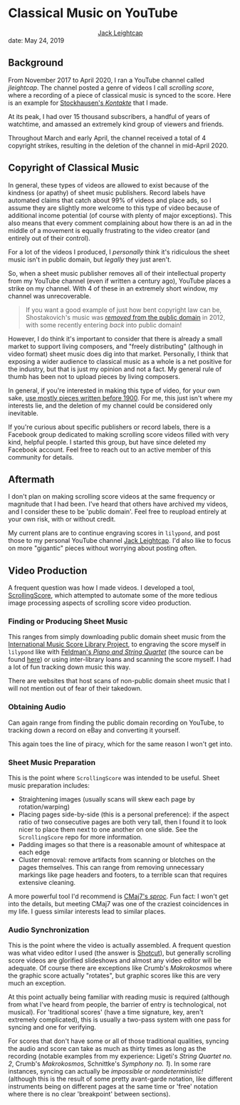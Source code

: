 # Classical Music on YouTube
<center><a href="../index.html">Jack Leightcap</a></center>
date: May 24, 2019

## Background
From November 2017 to April 2020, I ran a YouTube channel called *jleightcap*.
The channel posted a genre of videos I call *scrolling score*, where a recording
of a piece of classical music is synced to the score.
Here is an example for [Stockhausen's *Kontakte*](https://youtu.be/l_UHaulsw3M)
that I made.

At its peak, I had over 15 thousand subscribers, a handful of years of
watchtime, and amassed an extremely kind group of viewers and friends.

Throughout March and early April, the channel received a total of 4 copyright strikes,
resulting in the deletion of the channel in mid-April 2020.

## Copyright of Classical Music
In general, these types of videos are allowed to exist because of the kindness
(or apathy) of sheet music publishers.
Record labels have automated claims that catch about 99% of videos and
place ads, so I assume they are slightly more welcome to this type of video
because of additional income potential (of
course with plenty of major exceptions).
This also means that every comment complaining about how there is an ad in the
middle of a movement is equally frustrating to the video creator (and entirely
out of their control).

For a lot of the videos I produced, I *personally* think it's ridiculous the
sheet music isn't in public domain, but *legally* they just aren't.

So, when a sheet music publisher removes all of their intellectual property from
my YouTube channel (even if written a century ago), YouTube places a strike on
my channel.
With 4 of these in an extremely short window, my channel was unrecoverable.

>If you want a good example of just how bent copyright law can be,
>Shostakovich's music was
>[*removed* from the public domain](https://www.wqxr.org/story/182225-prokofiev-and-shostakovich-public-domain-no-more/)
>in 2012, with some recently entering *back* into public domain!

However, I do think it's important to consider that there is already a small
market to support living composers, and "freely distributing" (although in
video format) sheet music does dig into that market.
Personally, I think that exposing a wider audience to classical music as a whole
is a net positive for the industry, but that is just my opinion and not a fact.
My general rule of thumb has been not to upload pieces by living composers.

In general, if you're interested in making this type of video, for your own
sake, <u>use mostly pieces written before 1900</u>.
For me, this just isn't where my interests lie, and the deletion of my channel
could be considered only inevitable.

If you're curious about specific publishers or record labels, there is a
Facebook group dedicated to making scrolling score videos filled with very kind,
helpful people.
I started this group, but have since deleted my Facebook account.
Feel free to reach out to an active member of this community for details.

## Aftermath
I don't plan on making scrolling score videos at the same frequency or magnitude
that I had been.
I've heard that others have archived my videos, and I consider these to be
'public domain'.
Feel free to reupload entirely at your own risk, with or without credit.

My current plans are to continue engraving scores in `lilypond`, and post those
to my personal YouTube channel
[Jack Leightcap](https://www.youtube.com/channel/UCWt1oAwvbU7EQHWlUE9AvsA).
I'd also like to focus on more "gigantic" pieces without worrying
about posting often.

## Video Production
A frequent question was how I made videos.
I developed a tool,
[ScrollingScore](https://github.com/jleightcap/ScrollingScore), which attempted
to automate some of the more tedious image processing aspects of scrolling score video
production.

### Finding or Producing Sheet Music
This ranges from simply downloading public domain sheet music from the
[International Music Score Library Project](https://imslp.org/wiki/Main_Page),
to engraving the score myself in `lilypond` like with [Feldman's *Piano and String
Quartet*](https://youtu.be/TUAxrFQXuO4)
(the source can be found [here](https://github.com/jleightcap/Feldman-PianoStringQuartet))
or using inter-library loans and scanning the score myself.
I had a lot of fun tracking down music this way.

There are websites that host scans of non-public domain sheet music that I
will not mention out of fear of their takedown.

### Obtaining Audio
Can again range from finding the public domain recording on YouTube, to tracking
down a record on eBay and converting it yourself.

This again toes the line of piracy, which for the same reason I won't get into.

### Sheet Music Preparation
This is the point where `ScrollingScore` was intended to be useful.
Sheet music preparation includes:

- Straightening images (usually scans will skew each page by rotation/warping)
- Placing pages side-by-side (this is a personal preference): if the aspect
  ratio of two consecutive pages are both very tall, then I found it to look
  nicer to place them next to one another on one slide.
  See the `ScrollingScore` repo for more information.
- Padding images so that there is a reasonable amount of whitespace at each edge
- Cluster removal: remove artifacts from scanning or blotches on the pages
  themselves.
  This can range from removing unnecessary markings like page headers and footers, to a terrible scan that requires extensive cleaning.

A more powerful tool I'd recommend is
[CMaj7's *sproc*](https://github.com/edwardx999/ScoreProcessor).
Fun fact: I won't get into the details, but meeting CMaj7 was one of the
craziest coincidences in my life.
I guess similar interests lead to similar places.

### Audio Synchronization
This is the point where the video is actually assembled.
A frequent question was what video editor I used (the answer is
[Shotcut](https://www.shotcut.org/)), but generally scrolling score videos are
glorified slideshows and almost any video editor will be adequate.
Of course there are exceptions like Crumb's *Makrokosmos* where the graphic score
actually "rotates", but graphic scores like this are very much an exception.

At this point actually being familiar with reading music is required (although
from what I've heard from people, the barrier of entry is technological, not
musical).
For 'traditional scores' (have a time signature, key, aren't extremely
complicated), this is usually a two-pass system with one pass for syncing and
one for verifying.

For scores that don't have some or all of those traditional qualities, syncing
the audio and score can take as much as thirty times as long as the recording
(notable examples from my experience: Ligeti's *String Quartet no. 2*, Crumb's
*Makrokosmos*, Schnittke's *Symphony no. 1*).
In some rare instances, syncing can actually be *impossible* or
*nondeterministic!* (although this is
the result of some pretty avant-garde notation, like different instruments being
on different pages at the same time or 'free' notation where there is no clear
'breakpoint' between sections).
